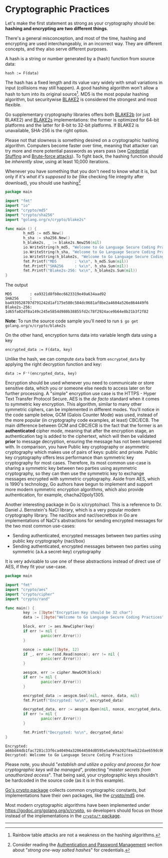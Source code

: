 Cryptographic Practices
======================

Let's make the first statement as strong as your cryptography should be:
**hashing and encrypting are two different things**.

There's a general misconception, and most of the time, hashing and encrypting
are used interchangeably, in an incorrect way. They are different concepts, and
they also serve different purposes.

A hash is a string or number generated by a (hash) function from source data:

```
hash := F(data)
```

The hash has a fixed length and its value vary widely with small variations in
input (collisions may still happen). A good hashing algorithm won't allow a hash
to turn into its original source[^1]. MD5 is the most popular hashing algorithm,
but securitywise [BLAKE2][4] is considered the strongest and most
flexible.

Go supplementary cryptography libraries offers both [BLAKE2b][5] (or just
BLAKE2) and [BLAKE2s][6] implementations: the former is optimized for 64-bit
platforms and the latter for 8-bit to 32-bit platforms. If BLAKE2 is
unavailable, SHA-256 is the right option.

Please not that slowness is something desired on a cryptographic hashing
algorithm. Computers become faster over time, meaning that attacker can try more
and more potential passwords as years pass (see [Credential Stuffing][7] and
[Brute-force attacks][8]). To fight back, the hashing function should be
_inherently slow_, using at least 10,000 iterations.

Whenever you have something that you don't need to know what it is, but only if
it's _what it's supposed to be_ (like checking file integrity after download),
you should use hashing[^2]

```go
package main

import "fmt"
import "io"
import "crypto/md5"
import "crypto/sha256"
import "golang.org/x/crypto/blake2s"

func main () {
        h_md5 := md5.New()
        h_sha := sha256.New()
        h_blake2s, _ := blake2s.New256(nil)
        io.WriteString(h_md5, "Welcome to Go Language Secure Coding Practices")
        io.WriteString(h_sha, "Welcome to Go Language Secure Coding Practices")
        io.WriteString(h_blake2s, "Welcome to Go Language Secure Coding Practices")
        fmt.Printf("MD5        : %x\n", h_md5.Sum(nil))
        fmt.Printf("SHA256     : %x\n", h_sha.Sum(nil))
        fmt.Printf("Blake2s-256: %x\n", h_blake2s.Sum(nil))
}
```

The output

```
MD5        : ea9321d8fb0ec6623319e49a634aad92
SHA256     : ba4939528707d791242d1af175e580c584dc0681af8be2a4604a526e864449f6
Blake2s-256: 1d65fa02df8a149c245e5854d980b38855fd2c78f2924ace9b64e8b21b3f2f82
```

**Note**: To run the source code sample you'll need to run
`$ go get golang.org/x/crypto/blake2s`

On the other hand, encryption turns data into variable length data using a key

```
encrypted_data := F(data, key)
```

Unlike the hash, we can compute `data` back from `encrypted_data` by applying
the right decryption function and key:

```
data := F⁻¹(encrypted_data, key)
```

Encryption should be used whenever you need to communicate or store sensitive
data, which you or someone else needs to access later on for further
processing. A "simple" encryption use case is the HTTPS - Hyper Text Transfer
Protocol Secure.
AES is the _de facto_ standard when it comes to symmetric key encryption. This
algorithm, similar to many other symmetric ciphers, can be implemented in
different modes.
You'll notice in the code sample below, GCM (Galois Counter Mode) was used,
instead of the more popular (in cryptography code examples, at least) CBC/ECB.
The main difference between GCM and CBC/ECB is the fact that the former is an
**authenticated** cipher mode, meaning that after the encryption stage, an
authentication tag is added to the ciphertext, which will then be validated
**prior** to message decryption, ensuring the message has not been tampered
with.
In comparison, you have Public key cryptography or asymmetric cryptography
which makes use of pairs of keys: public and private. Public key cryptography
offers less performance than symmetric key cryptography for most cases.
Therefore, its most common use-case is sharing a symmetric key between two
parties using asymmetric cryptography, so they can then use the symmetric key to
exchange messages encrypted with symmetric cryptography.
Aside from AES, which is 1990's technology, Go authors have begun to implement
and support more modern symmetric encryption algorithms, which also provide
authentication, for example, chacha20poly1305.

Another interesting package in Go is x/crypto/nacl. This is a reference to
Dr. Daniel J. Bernstein's NaCl library, which is a very popular modern
cryptography library.
The nacl/box and nacl/secretbox in Go are implementations of NaCl's
abstractions for sending encrypted messages for the two most common use-cases:

* Sending authenticated, encrypted messages between two parties using public
  key cryptography (nacl/box)
* Sending authenticated, encrypted messages between two parties using symmetric
  (a.k.a secret-key) cryptography

It is very advisable to use one of these abstractions instead of direct use of
AES, if they fit your use-case.

```go
package main

import "fmt"
import "crypto/aes"
import "crypto/cipher"
import "crypto/rand"

func main() {
        key := []byte("Encryption Key should be 32 char")
        data := []byte("Welcome to Go Language Secure Coding Practices")

        block, err := aes.NewCipher(key)
        if err != nil {
                panic(err.Error())
        }

        nonce := make([]byte, 12)
        if _, err := rand.Read(nonce); err != nil {
                panic(err.Error())
        }

        aesgcm, err := cipher.NewGCM(block)
        if err != nil {
                panic(err.Error())
        }

        encrypted_data := aesgcm.Seal(nil, nonce, data, nil)
        fmt.Printf("Encrypted: %x\n", encrypted_data)

        decrypted_data, err := aesgcm.Open(nil, nonce, encrypted_data, nil)
        if err != nil {
                panic(err.Error())
        }

        fmt.Printf("Decrypted: %s\n", decrypted_data)
}
```

```
Encrypted: a66bd44db1fac7281c33f6ca40494a320644584d0595e5a0e9a202f8aeb22dae659dc06932d4e409fe35a95d14b1cffacbe3914460dd27cbd274b0c3a561
Decrypted: Welcome to Go Language Secure Coding Practices
```

Please note, you should "_establish and utilize a policy and process for how
cryptographic keys will be managed_", protecting "_master secrets from
unauthorized access_". That being said, your cryptographic keys shouldn't be
hardcoded in the source code (as it is in this example).

[Go's crypto package][1] collects common cryptographic constants, but
implementations have their own packages, like the [crypto/md5][2] one.

Most modern cryptographic algorithms have been implemented under
https://godoc.org/golang.org/x/crypto, so developers should focus on those
instead of the implementations in the [`crypto/*` package][1].

---

[^1]: Rainbow table attacks are not a weakness on the hashing algorithms.
[^2]: Consider reading the [Authentication and Password Management][3] section about "_strong one-way salted hashes_" for credentials.

[1]: https://golang.org/pkg/crypto/
[2]: https://golang.org/pkg/crypto/md5/
[3]: ../authentication-password-management/README.md
[4]: https://blake2.net/
[5]: https://godoc.org/golang.org/x/crypto/blake2b
[6]: https://godoc.org/golang.org/x/crypto/blake2s
[7]: https://www.owasp.org/index.php/Credential_stuffing
[8]: https://www.owasp.org/index.php/Brute_force_attack
